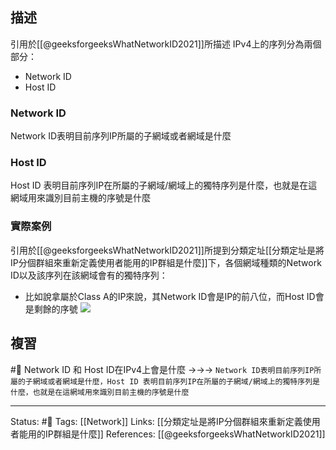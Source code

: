 

## 描述
引用於[[@geeksforgeeksWhatNetworkID2021]]所描述
IPv4上的序列分為兩個部分：
- Network ID
- Host ID

### Network ID 
Network ID表明目前序列IP所屬的子網域或者網域是什麼

### Host ID
Host ID 表明目前序列IP在所屬的子網域/網域上的獨特序列是什麼，也就是在這網域用來識別目前主機的序號是什麼

### 實際案例
引用於[[@geeksforgeeksWhatNetworkID2021]]所提到分類定址[[分類定址是將IP分個群組來重新定義使用者能用的IP群組是什麼]]下，各個網域種類的Network ID以及該序列在該網域會有的獨特序列：
- 比如說拿屬於Class A的IP來說，其Network ID會是IP的前八位，而Host ID會是剩餘的序號
![](https://media.geeksforgeeks.org/wp-content/uploads/20211030221518/hostandnetid.png)


## 複習
#🧠 Network ID 和 Host ID在IPv4上會是什麼 ->->-> `Network ID表明目前序列IP所屬的子網域或者網域是什麼，Host ID 表明目前序列IP在所屬的子網域/網域上的獨特序列是什麼，也就是在這網域用來識別目前主機的序號是什麼`


---
Status: #🌱 
Tags:
[[Network]]
Links:
[[分類定址是將IP分個群組來重新定義使用者能用的IP群組是什麼]]
References:
[[@geeksforgeeksWhatNetworkID2021]]